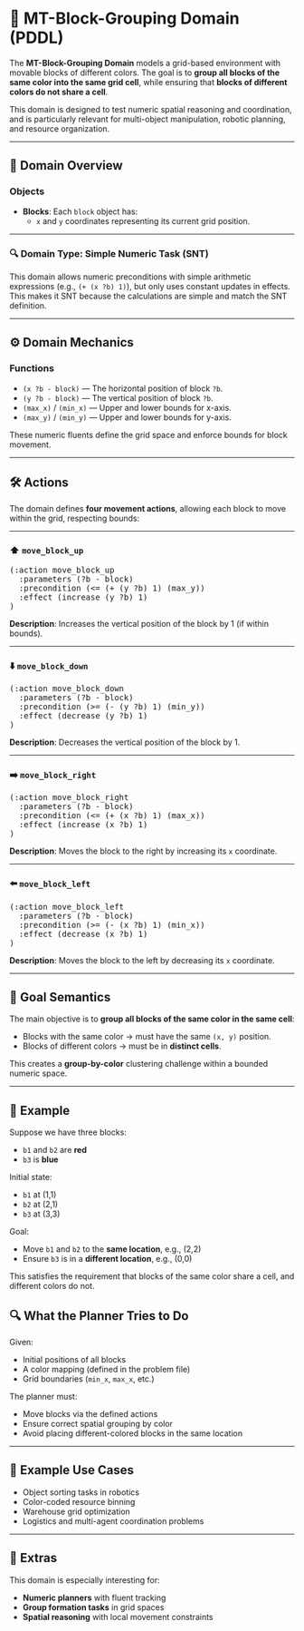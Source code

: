 # 🧱 MT-Block-Grouping Domain (PDDL)

The **MT-Block-Grouping Domain** models a grid-based environment with movable blocks of different colors. The goal is to **group all blocks of the same color into the same grid cell**, while ensuring that **blocks of different colors do not share a cell**.

This domain is designed to test numeric spatial reasoning and coordination, and is particularly relevant for multi-object manipulation, robotic planning, and resource organization.

---

## 📂 Domain Overview

### Objects

- **Blocks**: Each `block` object has:
  - `x` and `y` coordinates representing its current grid position.

---

### 🔍 Domain Type: Simple Numeric Task (SNT)

This domain allows numeric preconditions with simple arithmetic expressions (e.g., `(+ (x ?b) 1)`), but only uses constant updates in effects.  
This makes it SNT because the calculations are simple and match the SNT definition.

---

## ⚙️ Domain Mechanics

### Functions

- `(x ?b - block)` — The horizontal position of block `?b`.
- `(y ?b - block)` — The vertical position of block `?b`.
- `(max_x)` / `(min_x)` — Upper and lower bounds for x-axis.
- `(max_y)` / `(min_y)` — Upper and lower bounds for y-axis.

These numeric fluents define the grid space and enforce bounds for block movement.

---

## 🛠️ Actions

The domain defines **four movement actions**, allowing each block to move within the grid, respecting bounds:

---

### ⬆️ `move_block_up`
<pre>(:action move_block_up
  :parameters (?b - block)
  :precondition (<= (+ (y ?b) 1) (max_y))
  :effect (increase (y ?b) 1)
)</pre>

**Description**: Increases the vertical position of the block by 1 (if within bounds).

---

### ⬇️ `move_block_down`
<pre>(:action move_block_down
  :parameters (?b - block)
  :precondition (>= (- (y ?b) 1) (min_y))
  :effect (decrease (y ?b) 1)
)</pre>

**Description**: Decreases the vertical position of the block by 1.

---

### ➡️ `move_block_right`
<pre>(:action move_block_right
  :parameters (?b - block)
  :precondition (<= (+ (x ?b) 1) (max_x))
  :effect (increase (x ?b) 1)
)</pre>

**Description**: Moves the block to the right by increasing its `x` coordinate.

---

### ⬅️ `move_block_left`
<pre>(:action move_block_left
  :parameters (?b - block)
  :precondition (>= (- (x ?b) 1) (min_x))
  :effect (decrease (x ?b) 1)
)</pre>

**Description**: Moves the block to the left by decreasing its `x` coordinate.

---

## 🎯 Goal Semantics

The main objective is to **group all blocks of the same color in the same cell**:

- Blocks with the same color → must have the same `(x, y)` position.
- Blocks of different colors → must be in **distinct cells**.

This creates a **group-by-color** clustering challenge within a bounded numeric space.


---

## 🧾 Example

Suppose we have three blocks:

- `b1` and `b2` are **red**
- `b3` is **blue**

Initial state:
- `b1` at (1,1)
- `b2` at (2,1)
- `b3` at (3,3)

Goal:
- Move `b1` and `b2` to the **same location**, e.g., (2,2)
- Ensure `b3` is in a **different location**, e.g., (0,0)

This satisfies the requirement that blocks of the same color share a cell, and different colors do not.


## 🔍 What the Planner Tries to Do

Given:

- Initial positions of all blocks
- A color mapping (defined in the problem file)
- Grid boundaries (`min_x`, `max_x`, etc.)

The planner must:

- Move blocks via the defined actions
- Ensure correct spatial grouping by color
- Avoid placing different-colored blocks in the same location

---

## 🧪 Example Use Cases

- Object sorting tasks in robotics
- Color-coded resource binning
- Warehouse grid optimization
- Logistics and multi-agent coordination problems

---

## 🎒 Extras

This domain is especially interesting for:

- **Numeric planners** with fluent tracking
- **Group formation tasks** in grid spaces
- **Spatial reasoning** with local movement constraints
